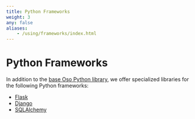 ```yaml
---
title: Python Frameworks
weight: 3
any: false
aliases: 
    - /using/frameworks/index.html
---
```

# Python Frameworks

In addition to the [base Oso Python library](..), we offer specialized
libraries for the following Python frameworks:

* [Flask](flask)
* [Django](django)
* [SQLAlchemy](sqlalchemy)

